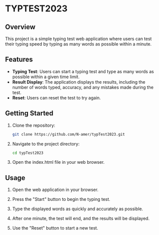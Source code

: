# TYPTEST2023

## Overview

This project is a simple typing test web application where users can test their typing speed by typing as many words as possible within a minute.

## Features

- **Typing Test**: Users can start a typing test and type as many words as possible within a given time limit.
- **Result Display**: The application displays the results, including the number of words typed, accuracy, and any mistakes made during the test.
- **Reset**: Users can reset the test to try again.

## Getting Started

1. Clone the repository:

   ```bash
   git clone https://github.com/N-amer/typTest2023.git
   ```
2. Navigate to the project directory:
   
   ```bash
   cd typTest2023
   ```
3. Open the index.html file in your web browser.

## Usage

1. Open the web application in your browser.

2. Press the "Start" button to begin the typing test.
3. Type the displayed words as quickly and accurately as possible.
4. After one minute, the test will end, and the results will be displayed.
5. Use the "Reset" button to start a new test.
